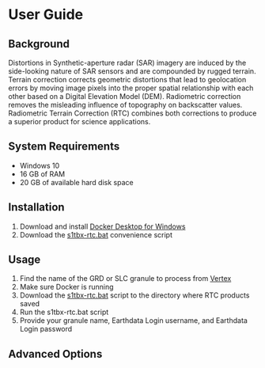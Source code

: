 # User Guide

## Background

Distortions in Synthetic-aperture radar (SAR) imagery are induced by the side-looking nature of SAR sensors and are compounded by rugged terrain. Terrain correction corrects geometric distortions that lead to geolocation errors by moving image pixels into the proper spatial relationship with each other based on a Digital Elevation Model (DEM). Radiometric correction removes the misleading influence of topography on backscatter values. Radiometric Terrain Correction (RTC) combines both corrections to produce a superior product for science applications.

## System Requirements

* Windows 10
* 16 GB of RAM
* 20 GB of available hard disk space

## Installation

1. Download and install [Docker Desktop for Windows](https://hub.docker.com/editions/community/docker-ce-desktop-windows)
1. Download the [s1tbx-rtc.bat](../scripts/s1tbx-rtc.bat) convenience script

## Usage

1. Find the name of the GRD or SLC granule to process from [Vertex](https://vertex.daac.asf.alaska.edu/)
1. Make sure Docker is running
1. Download the <a href="../scripts/s1tbx-rtc.bat" download>s1tbx-rtc.bat</a> script to the directory where RTC products saved
1. Run the s1tbx-rtc.bat script
1. Provide your granule name, Earthdata Login username, and Earthdata Login password

## Advanced Options

